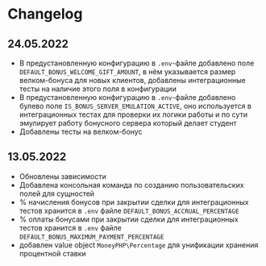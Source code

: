 # Changelog

## 24.05.2022

- В предустановленную конфигурацию в `.env`-файле добавлено поле `DEFAULT_BONUS_WELCOME_GIFT_AMOUNT`, в нём указывается размер велком-бонуса
  для новых клиентов, добавлены интеграционные тесты на наличие этого поля в конфигурации
- В предустановленную конфигурацию в `.env`-файле добавлено булево поле `IS_BONUS_SERVER_EMULATION_ACTIVE`, оно используется в
  интеграционных тестах для проверки их логики работы и по сути эмулирует работу бонусного сервера который делает студент
- Добавлены тесты на велком-бонус

## 13.05.2022

- Обновлены зависимости
- Добавлена консольная команда по созданию пользовательских полей для сущностей
- % начисления бонусов при закрытии сделки для интеграционных тестов хранится в `.env` файле `DEFAULT_BONUS_ACCRUAL_PERCENTAGE`
- % оплаты бонусами при закрытии сделки для интеграционных тестов хранится в `.env` файле `DEFAULT_BONUS_MAXIMUM_PAYMENT_PERCENTAGE`
- добавлен value object `MoneyPHP\Percentage` для унификации хранения процентной ставки